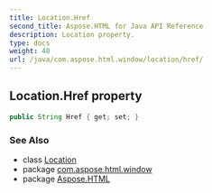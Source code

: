 ```yaml
---
title: Location.Href
second_title: Aspose.HTML for Java API Reference
description: Location property. 
type: docs
weight: 40
url: /java/com.aspose.html.window/location/href/
---
```

## Location.Href property

```java
public String Href { get; set; }
```

### See Also

* class [Location](../)
* package [com.aspose.html.window](../../../com.aspose.html.window/)
* package [Aspose.HTML](../../../)
